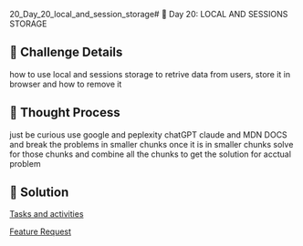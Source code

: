 20_Day_20_local_and_session_storage# 🌟 Day 20: LOCAL AND SESSIONS STORAGE

## 📜 Challenge Details

how to use local and sessions storage to retrive data from users, store it in browser and how to remove it

## 📝 Thought Process

just be curious use google and peplexity chatGPT claude and MDN DOCS and break the problems in smaller chunks once it is in smaller chunks solve for those chunks and combine all the chunks to get the solution for acctual problem


## 🔎 Solution

[Tasks and activities](https://github.com/SURENDRA-BABU-VUNNAM/JavaScript-30-Day-challenge/tree/main/20_Day_20_local_and_session_storage/01_tasks_and_activities)

[Feature Request](https://github.com/SURENDRA-BABU-VUNNAM/JavaScript-30-Day-challenge/tree/main/20_Day_20_local_and_session_storage/02_feature_request)




